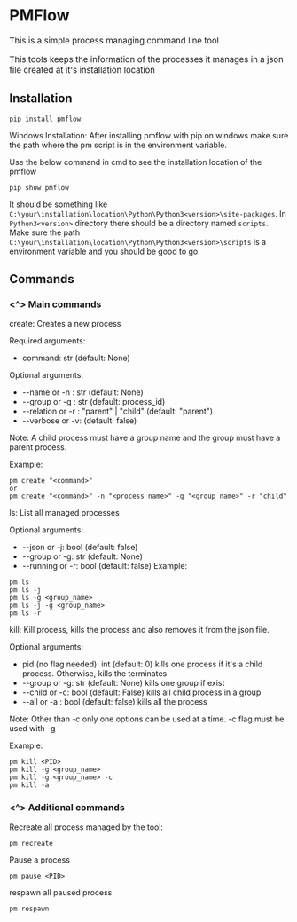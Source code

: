 # PMFlow
<p style="font-size:15px;">This is a simple process managing command line tool</p>

<p style="font-size:15px;">This tools keeps the information of the processes it manages in a json file created at it's installation location</p>

## Installation
```
pip install pmflow
```
Windows Installation: After installing pmflow with pip on windows make sure the path where the pm script is in the environment variable.

Use the below command in cmd to see the installation location of the pmflow
```
pip show pmflow
```
It should be something like ```C:\your\installation\location\Python\Python3<version>\site-packages```. In ```Python3<version>``` directory there should be a directory 
named ```scripts```. Make sure the path ```C:\your\installation\location\Python\Python3<version>\scripts``` is a environment variable and you should be good to go.
## Commands
### <^> Main commands
create: Creates a new process

Required arguments:
- command: str (default: None)

Optional arguments:
- --name or -n : str (default: None)
- --group or -g : str (default: process_id)
- --relation or -r : "parent" | "child" (default: "parent")
- --verbose or -v: (default: false)

Note: A child process must have a group name and the group must have a parent process.

Example:
```
pm create "<command>"
or
pm create "<command>" -n "<process name>" -g "<group name>" -r "child"
```
ls: List all managed processes

Optional arguments:
- --json or -j: bool (default: false)
- --group or -g: str (default: None)
- --running or -r: bool (default: false)
Example:
```
pm ls
pm ls -j
pm ls -g <group_name>
pm ls -j -g <group_name>
pm ls -r 
```
kill: Kill process, kills the process and also removes it from the json file.

Optional arguments:
- pid (no flag needed): int (default: 0) kills one process if it's a child process. Otherwise, kills the terminates 
- --group or -g: str (default: None) kills one group if exist
- --child or -c: bool (default: False) kills all child process in a group
- --all or -a : bool (default: false) kills all the process

Note: Other than -c only one options can be used at a time. -c flag must be used with -g

Example:
```
pm kill <PID>
pm kill -g <group_name>
pm kill -g <group_name> -c
pm kill -a
```
### <^> Additional commands
Recreate all process managed by the tool:
```
pm recreate
```
Pause a process
```
pm pause <PID>
```
respawn all paused process
```
pm respawn
```
